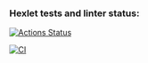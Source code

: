 ### Hexlet tests and linter status:
[![Actions Status](https://github.com/Snbit1/frontend-project-11/actions/workflows/hexlet-check.yml/badge.svg)](https://github.com/Snbit1/frontend-project-11/actions)

[![CI](https://github.com/Snbit1/frontend-project-11/actions/workflows/ci.yml/badge.svg)](https://github.com/Snbit1/frontend-project-11/actions/workflows/ci.yml)

